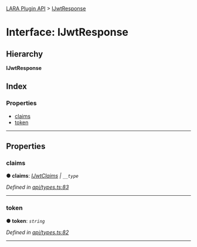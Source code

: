 [LARA Plugin API](../README.md) > [IJwtResponse](../interfaces/ijwtresponse.md)

# Interface: IJwtResponse

## Hierarchy

**IJwtResponse**

## Index

### Properties

* [claims](ijwtresponse.md#claims)
* [token](ijwtresponse.md#token)

---

## Properties

<a id="claims"></a>

###  claims

**● claims**: *[IJwtClaims](ijwtclaims.md) \| `__type`*

*Defined in [api/types.ts:83](https://github.com/concord-consortium/lara/blob/22b6b3d8/lara-plugin-api/src/api/types.ts#L83)*

___
<a id="token"></a>

###  token

**● token**: *`string`*

*Defined in [api/types.ts:82](https://github.com/concord-consortium/lara/blob/22b6b3d8/lara-plugin-api/src/api/types.ts#L82)*

___

